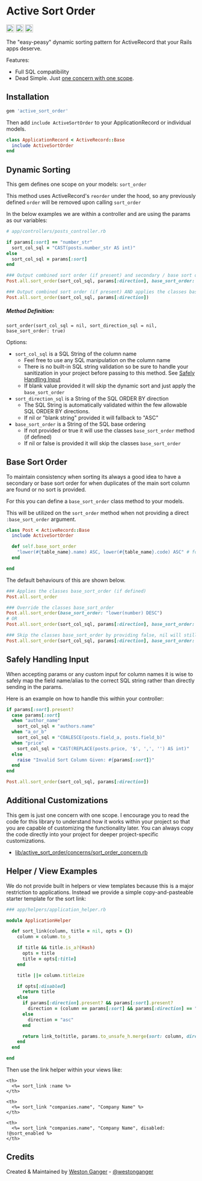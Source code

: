 # Active Sort Order

<a href="https://badge.fury.io/rb/active_sort_order" target="_blank"><img height="21" style='border:0px;height:21px;' border='0' src="https://badge.fury.io/rb/active_sort_order.svg" alt="Gem Version"></a>
<img src="https://github.com/westonganger/active_sort_order/workflows/Tests/badge.svg" style="max-width:100%;" height='21' style='border:0px;height:21px;' border='0' alt="Build Status">
<a href='https://rubygems.org/gems/active_sort_order' target='_blank'><img height='21' style='border:0px;height:21px;' src='https://ruby-gem-downloads-badge.herokuapp.com/active_sort_order?label=rubygems&type=total&total_label=downloads&color=brightgreen' border='0' alt='RubyGems Downloads' /></a>

The "easy-peasy" dynamic sorting pattern for ActiveRecord that your Rails apps deserve.

Features:

- Full SQL compatibility
- Dead Simple. Just [one concern with one scope](#additional-customizations).

## Installation

```ruby
gem 'active_sort_order'
```

Then add `include ActiveSortOrder` to your ApplicationRecord or individual models.

```ruby
class ApplicationRecord < ActiveRecord::Base
  include ActiveSortOrder
end
```

## Dynamic Sorting

This gem defines one scope on your models: `sort_order`

This method uses ActiveRecord's `reorder` under the hood, so any previously defined `order` will be removed upon calling `sort_order`

In the below examples we are within a controller and are using the params as our variables:

```ruby
# app/controllers/posts_controller.rb

if params[:sort] == "number_str"
  sort_col_sql = "CAST(posts.number_str AS int)"
else
  sort_col_sql = params[:sort]
end

### Output combined sort order (if present) and secondary / base sort order
Post.all.sort_order(sort_col_sql, params[:direction], base_sort_order: "lower(number) ASC, lower(code) ASC")

### Output combined sort order (if present) AND applies the classes base_sort_order (if defined)
Post.all.sort_order(sort_col_sql, params[:direction]) 
```

##### Method Definition:

`sort_order(sort_col_sql = nil, sort_direction_sql = nil, base_sort_order: true)`

Options:

- `sort_col_sql` is a SQL String of the column name
  * Feel free to use any SQL manipulation on the column name
  * There is no built-in SQL string validation so be sure to handle your sanitization in your project before passing to this method. See [Safely Handling Input](#safely-handling-input)
  * If blank value provided it will skip the dynamic sort and just apply the `base_sort_order`
- `sort_direction_sql` is a String of the SQL ORDER BY direction
  * The SQL String is automatically validated within the few allowable SQL ORDER BY directions.
  * If nil or "blank string" provided it will fallback to "ASC"
- `base_sort_order` is a String of the SQL base ordering
  * If not provided or true it will use the classes `base_sort_order` method (if defined)
  * If nil or false is provided it will skip the classes `base_sort_order`

## Base Sort Order

To maintain consistency when sorting its always a good idea to have a secondary or base sort order for when duplicates of the main sort column are found or no sort is provided.

For this you can define a `base_sort_order` class method to your models. 

This will be utilized on the `sort_order` method when not providing a direct `:base_sort_order` argument.

```ruby
class Post < ActiveRecord::Base
  include ActiveSortOrder

  def self.base_sort_order
    "lower(#{table_name}.name) ASC, lower(#{table_name}.code) ASC" # for example
  end

end
```

The default behaviours of this are shown below.

```ruby
### Applies the classes base_sort_order (if defined)
Post.all.sort_order

### Override the classes base_sort_order
Post.all.sort_order(base_sort_order: "lower(number) DESC")
# OR
Post.all.sort_order(sort_col_sql, params[:direction], base_sort_order: "lower(number) DESC")

### Skip the classes base_sort_order by providing false, nil will still use classes base_sort_order
Post.all.sort_order(sort_col_sql, params[:direction], base_sort_order: false) 
```

## Safely Handling Input

When accepting params or any custom input for column names it is wise to safely map the field name/alias to the correct SQL string rather than directly sending in the params.

Here is an example on how to handle this within your controller:

```ruby
if params[:sort].present?
  case params[:sort]
  when "author_name"
    sort_col_sql = "authors.name"
  when "a_or_b"
    sort_col_sql = "COALESCE(posts.field_a, posts.field_b)"
  when "price"
    sort_col_sql = "CAST(REPLACE(posts.price, '$', ',', '') AS int)"
  else
    raise "Invalid Sort Column Given: #{params[:sort]}"
  end
end

Post.all.sort_order(sort_col_sql, params[:direction])
```

## Additional Customizations

This gem is just one concern with one scope. I encourage you to read the code for this library to understand how it works within your project so that you are capable of customizing the functionality later. You can always copy the code directly into your project for deeper project-specific customizations.

- [lib/active_sort_order/concerns/sort_order_concern.rb](./lib/active_sort_order/concerns/sort_order_concern.rb)

## Helper / View Examples

We do not provide built in helpers or view templates because this is a major restriction to applications. Instead we provide a simple copy-and-pasteable starter template for the sort link:

```ruby
### app/helpers/application_helper.rb

module ApplicationHelper

  def sort_link(column, title = nil, opts = {})
    column = column.to_s

    if title && title.is_a?(Hash)
      opts = title
      title = opts[:title]
    end

    title ||= column.titleize

    if opts[:disabled]
      return title
    else
      if params[:direction].present? && params[:sort].present?
        direction = (column == params[:sort] && params[:direction] == "asc") ? "desc" : "asc"
      else
        direction = "asc"
      end

      return link_to(title, params.to_unsafe_h.merge(sort: column, direction: direction))
    end
  end

end
```

Then use the link helper within your views like:

```erb
<th>
  <%= sort_link :name %>
</th>

<th>
  <%= sort_link "companies.name", "Company Name" %>
</th>

<th>
  <%= sort_link "companies.name", "Company Name", disabled: !@sort_enabled %>
</th>
```

## Credits

Created & Maintained by [Weston Ganger](https://westonganger.com) - [@westonganger](https://github.com/westonganger)
